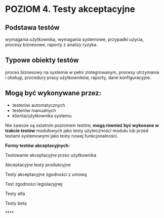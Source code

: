# POZIOM 4. Testy akceptacyjne

## Podstawa testów

wymagania użytkownika, wymagania systemowe, przypadki użycia, procesy biznesowe, raporty z analizy ryzyka.

## **Typowe obiekty testów**

proces biznesowy na systemie w pełni zintegrowanym, procesy utrzymania i obsługi, procedury pracy użytkowników, raporty, dane konfiguracyjne.

## **Mogą być wykonywane przez:**

* testerów automatycznych
* testerów manualnych
* klienta/użytkownika systemu

Nie zawsze są ostatnim poziomem testów, **mogą również być wykonane w trakcie testów** modułowych jako testy użyteczności modułu lub przed testami systemowymi jako testy nowej funkcjonalności.

**Formy testów akceptacyjnych:**

Testowanie akceptacyjne przez użytkownika

Akceptacyjne testy produkcyjne

Testy akceptacyjne zgodności z umową

 Test zgodności legislacyjnej

Testy alfa

Testy beta

\*\*\*\*

